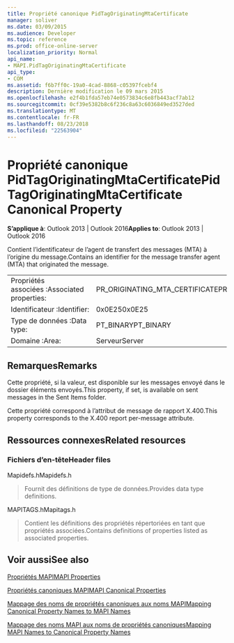 ```yaml
---
title: Propriété canonique PidTagOriginatingMtaCertificate
manager: soliver
ms.date: 03/09/2015
ms.audience: Developer
ms.topic: reference
ms.prod: office-online-server
localization_priority: Normal
api_name:
- MAPI.PidTagOriginatingMtaCertificate
api_type:
- COM
ms.assetid: f6b7ff0c-19a0-4cad-8868-c05397fcebf4
description: Dernière modification le 09 mars 2015
ms.openlocfilehash: e2f4b1fda57eb74e0573834c6e8fb443acf7ab12
ms.sourcegitcommit: 0cf39e5382b8c6f236c8a63c6036849ed3527ded
ms.translationtype: MT
ms.contentlocale: fr-FR
ms.lasthandoff: 08/23/2018
ms.locfileid: "22563904"
---
```

# <a name="pidtagoriginatingmtacertificate-canonical-property"></a><span data-ttu-id="798e0-103">Propriété canonique PidTagOriginatingMtaCertificate</span><span class="sxs-lookup"><span data-stu-id="798e0-103">PidTagOriginatingMtaCertificate Canonical Property</span></span>

  
  
<span data-ttu-id="798e0-104">**S’applique à**: Outlook 2013 | Outlook 2016</span><span class="sxs-lookup"><span data-stu-id="798e0-104">**Applies to**: Outlook 2013 | Outlook 2016</span></span> 
  
<span data-ttu-id="798e0-105">Contient l’identificateur de l’agent de transfert des messages (MTA) à l’origine du message.</span><span class="sxs-lookup"><span data-stu-id="798e0-105">Contains an identifier for the message transfer agent (MTA) that originated the message.</span></span>
  
|||
|:-----|:-----|
|<span data-ttu-id="798e0-106">Propriétés associées :</span><span class="sxs-lookup"><span data-stu-id="798e0-106">Associated properties:</span></span>  <br/> |<span data-ttu-id="798e0-107">PR_ORIGINATING_MTA_CERTIFICATE</span><span class="sxs-lookup"><span data-stu-id="798e0-107">PR_ORIGINATING_MTA_CERTIFICATE</span></span>  <br/> |
|<span data-ttu-id="798e0-108">Identificateur :</span><span class="sxs-lookup"><span data-stu-id="798e0-108">Identifier:</span></span>  <br/> |<span data-ttu-id="798e0-109">0x0E25</span><span class="sxs-lookup"><span data-stu-id="798e0-109">0x0E25</span></span>  <br/> |
|<span data-ttu-id="798e0-110">Type de données :</span><span class="sxs-lookup"><span data-stu-id="798e0-110">Data type:</span></span>  <br/> |<span data-ttu-id="798e0-111">PT_BINARY</span><span class="sxs-lookup"><span data-stu-id="798e0-111">PT_BINARY</span></span>  <br/> |
|<span data-ttu-id="798e0-112">Domaine :</span><span class="sxs-lookup"><span data-stu-id="798e0-112">Area:</span></span>  <br/> |<span data-ttu-id="798e0-113">Serveur</span><span class="sxs-lookup"><span data-stu-id="798e0-113">Server</span></span>  <br/> |
   
## <a name="remarks"></a><span data-ttu-id="798e0-114">Remarques</span><span class="sxs-lookup"><span data-stu-id="798e0-114">Remarks</span></span>

<span data-ttu-id="798e0-115">Cette propriété, si la valeur, est disponible sur les messages envoyé dans le dossier éléments envoyés.</span><span class="sxs-lookup"><span data-stu-id="798e0-115">This property, if set, is available on sent messages in the Sent Items folder.</span></span>
  
<span data-ttu-id="798e0-116">Cette propriété correspond à l’attribut de message de rapport X.400.</span><span class="sxs-lookup"><span data-stu-id="798e0-116">This property corresponds to the X.400 report per-message attribute.</span></span>
  
## <a name="related-resources"></a><span data-ttu-id="798e0-117">Ressources connexes</span><span class="sxs-lookup"><span data-stu-id="798e0-117">Related resources</span></span>

### <a name="header-files"></a><span data-ttu-id="798e0-118">Fichiers d’en-tête</span><span class="sxs-lookup"><span data-stu-id="798e0-118">Header files</span></span>

<span data-ttu-id="798e0-119">Mapidefs.h</span><span class="sxs-lookup"><span data-stu-id="798e0-119">Mapidefs.h</span></span>
  
> <span data-ttu-id="798e0-120">Fournit des définitions de type de données.</span><span class="sxs-lookup"><span data-stu-id="798e0-120">Provides data type definitions.</span></span>
    
<span data-ttu-id="798e0-121">MAPITAGS.h</span><span class="sxs-lookup"><span data-stu-id="798e0-121">Mapitags.h</span></span>
  
> <span data-ttu-id="798e0-122">Contient les définitions des propriétés répertoriées en tant que propriétés associées.</span><span class="sxs-lookup"><span data-stu-id="798e0-122">Contains definitions of properties listed as associated properties.</span></span>
    
## <a name="see-also"></a><span data-ttu-id="798e0-123">Voir aussi</span><span class="sxs-lookup"><span data-stu-id="798e0-123">See also</span></span>



[<span data-ttu-id="798e0-124">Propriétés MAPI</span><span class="sxs-lookup"><span data-stu-id="798e0-124">MAPI Properties</span></span>](mapi-properties.md)
  
[<span data-ttu-id="798e0-125">Propriétés canoniques MAPI</span><span class="sxs-lookup"><span data-stu-id="798e0-125">MAPI Canonical Properties</span></span>](mapi-canonical-properties.md)
  
[<span data-ttu-id="798e0-126">Mappage des noms de propriétés canoniques aux noms MAPI</span><span class="sxs-lookup"><span data-stu-id="798e0-126">Mapping Canonical Property Names to MAPI Names</span></span>](mapping-canonical-property-names-to-mapi-names.md)
  
[<span data-ttu-id="798e0-127">Mappage des noms MAPI aux noms de propriétés canoniques</span><span class="sxs-lookup"><span data-stu-id="798e0-127">Mapping MAPI Names to Canonical Property Names</span></span>](mapping-mapi-names-to-canonical-property-names.md)

